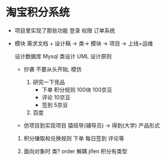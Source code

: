 # 淘宝积分系统

- 项目里实现了那些功能
    登录
    权限
    订单系统

- 模块 
    需求文档 + 设计稿 -> 类-> 模块 -> 项目 -> 上线+运维

    设计数据库 Mysql 
    类设计 UML
    设计原则

    - 抄袭
        不要从头开始, 模仿
        1. 研究一下竞品
            - 下单
                积分规则
                100块 100京豆
            - 评论
                10京豆
            - 签到
                5京豆
        2. 百度

    - 仿项目到实现项目
        猿班导(辅导员) -> 得到(大学)
        产品形式
    
    1. 积分赚取和兑换规则
        下单 每日签到 评论等
    
    2. 面向对象时 类?
        order 解耦 jifen
        积分有类型